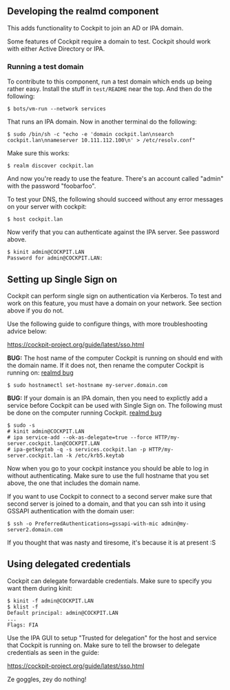 Developing the realmd component
-------------------------------

This adds functionality to Cockpit to join an AD or IPA domain.

Some features of Cockpit require a domain to test. Cockpit should work
with either Active Directory or IPA.

### Running a test domain

To contribute to this component, run a test domain which ends
up being rather easy. Install the stuff in ```test/README``` near the
top. And then do the following:

    $ bots/vm-run --network services

That runs an IPA domain. Now in another terminal do the following:

    $ sudo /bin/sh -c "echo -e 'domain cockpit.lan\nsearch cockpit.lan\nnameserver 10.111.112.100\n' > /etc/resolv.conf"

Make sure this works:

    $ realm discover cockpit.lan

And now you're ready to use the feature. There's an account called
"admin" with the password "foobarfoo".

To test your DNS, the following should succeed without any error messages
on your server with cockpit:

    $ host cockpit.lan

Now verify that you can authenticate against the IPA server. See password
above.

    $ kinit admin@COCKPIT.LAN
    Password for admin@COCKPIT.LAN:

## Setting up Single Sign on

Cockpit can perform single sign on authentication via Kerberos. To test and
work on this feature, you must have a domain on your network. See section
above if you do not.

Use the following guide to configure things, with more troubleshooting advice
below:

https://cockpit-project.org/guide/latest/sso.html

**BUG:** The host name of the computer Cockpit is running on should end with
the domain name. If it does not, then rename the computer Cockpit is running on:
[realmd bug](https://bugzilla.redhat.com/show_bug.cgi?id=1144343)

    $ sudo hostnamectl set-hostname my-server.domain.com

**BUG:** If your domain is an IPA domain, then you need to explictly add a service
before Cockpit can be used with Single Sign on. The following must be done on
the computer running Cockpit.
[realmd bug](https://bugzilla.redhat.com/show_bug.cgi?id=1144292)

    $ sudo -s
    # kinit admin@COCKPIT.LAN
    # ipa service-add --ok-as-delegate=true --force HTTP/my-server.cockpit.lan@COCKPIT.LAN
    # ipa-getkeytab -q -s services.cockpit.lan -p HTTP/my-server.cockpit.lan -k /etc/krb5.keytab

Now when you go to your cockpit instance you should be able to log in without
authenticating. Make sure to use the full hostname that you set above, the one
that includes the domain name.

If you want to use Cockpit to connect to a second server make sure that second
server is joined to a domain, and that you can ssh into it using GSSAPI authentication
with the domain user:

    $ ssh -o PreferredAuthentications=gssapi-with-mic admin@my-server2.domain.com

If you thought that was nasty and tiresome, it's because it is at present :S

## Using delegated credentials

Cockpit can delegate forwardable credentials. Make sure to specify you want them
during kinit:

    $ kinit -f admin@COCKPIT.LAN
    $ klist -f
    Default principal: admin@COCKPIT.LAN
    ...
	Flags: FIA

Use the IPA GUI to setup "Trusted for delegation" for the host and service that
Cockpit is running on. Make sure to tell the browser to delegate credentials
as seen in the guide:

https://cockpit-project.org/guide/latest/sso.html

Ze goggles, zey do nothing!
